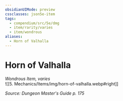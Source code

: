 ```yaml
---
obsidianUIMode: preview
cssclasses: json5e-item
tags:
  - compendium/src/5e/dmg
  - item/rarity/varies
  - item/wondrous
aliases:
  - Horn of Valhalla
---
```

# Horn of Valhalla
*Wondrous Item, varies*  
![[5. Mechanics/Items/img/horn-of-valhalla.webp#right]]  


*Source: Dungeon Master's Guide p. 175*
